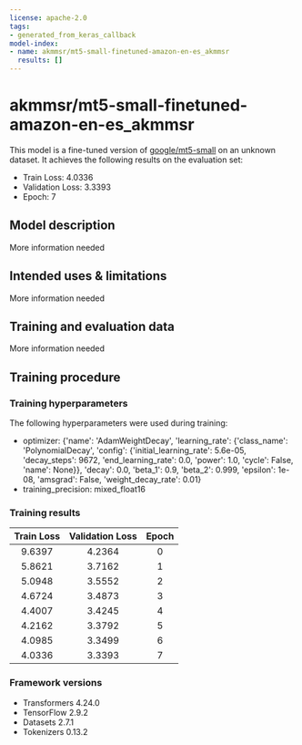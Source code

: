 ```yaml
---
license: apache-2.0
tags:
- generated_from_keras_callback
model-index:
- name: akmmsr/mt5-small-finetuned-amazon-en-es_akmmsr
  results: []
---
```


<!-- This model card has been generated automatically according to the information Keras had access to. You should
probably proofread and complete it, then remove this comment. -->

# akmmsr/mt5-small-finetuned-amazon-en-es_akmmsr

This model is a fine-tuned version of [google/mt5-small](https://huggingface.co/google/mt5-small) on an unknown dataset.
It achieves the following results on the evaluation set:
- Train Loss: 4.0336
- Validation Loss: 3.3393
- Epoch: 7

## Model description

More information needed

## Intended uses & limitations

More information needed

## Training and evaluation data

More information needed

## Training procedure

### Training hyperparameters

The following hyperparameters were used during training:
- optimizer: {'name': 'AdamWeightDecay', 'learning_rate': {'class_name': 'PolynomialDecay', 'config': {'initial_learning_rate': 5.6e-05, 'decay_steps': 9672, 'end_learning_rate': 0.0, 'power': 1.0, 'cycle': False, 'name': None}}, 'decay': 0.0, 'beta_1': 0.9, 'beta_2': 0.999, 'epsilon': 1e-08, 'amsgrad': False, 'weight_decay_rate': 0.01}
- training_precision: mixed_float16

### Training results

| Train Loss | Validation Loss | Epoch |
|:----------:|:---------------:|:-----:|
| 9.6397     | 4.2364          | 0     |
| 5.8621     | 3.7162          | 1     |
| 5.0948     | 3.5552          | 2     |
| 4.6724     | 3.4873          | 3     |
| 4.4007     | 3.4245          | 4     |
| 4.2162     | 3.3792          | 5     |
| 4.0985     | 3.3499          | 6     |
| 4.0336     | 3.3393          | 7     |


### Framework versions

- Transformers 4.24.0
- TensorFlow 2.9.2
- Datasets 2.7.1
- Tokenizers 0.13.2
